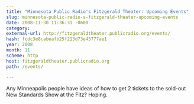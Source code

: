 ```yaml
---
title: "Minnesota Public Radio's Fitzgerald Theater: Upcoming Events"
slug: minnesota-public-radio-s-fitzgerald-theater-upcoming-events
date: 2008-11-30 11:36:31 -0600
category: 
external-url: http://fitzgeraldtheater.publicradio.org/events/
hash: fcdc3e8cabeafb25f213d73e45777ae1
year: 2008
month: 11
scheme: http
host: fitzgeraldtheater.publicradio.org
path: /events/

---
```


Any Minneapolis people have ideas of how to get 2 tickets to the sold-out New Standards Show at the Fitz? Hoping. 
